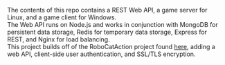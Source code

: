 The contents of this repo contains a REST Web API, a game server for Linux, and a game client for Windows.<br>
The Web API runs on Node.js and works in conjunction with MongoDB for persistent data storage, Redis for temporary data storage, Express for REST, and Nginx for load balancing.<br>
This project builds off of the RoboCatAction project found <a href="https://github.com/MultiplayerBook/MultiplayerBook/tree/master/Chapter%208/RoboCatAction">here</a>, adding a web API, client-side user authentication, and SSL/TLS encryption.
